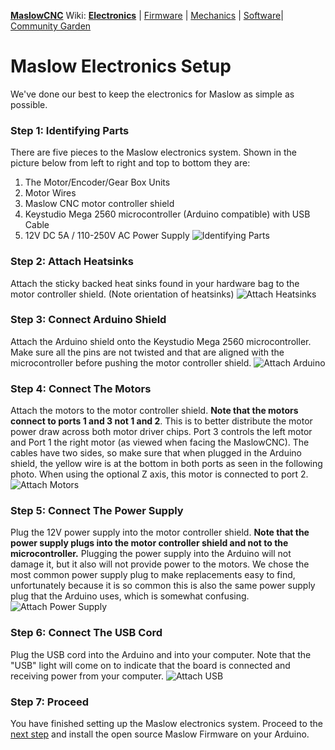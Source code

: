 **[MaslowCNC](https://github.com/MaslowCNC)** Wiki: **[Electronics](https://github.com/MaslowCNC/Electronics/wiki)** | [Firmware](https://github.com/MaslowCNC/Firmware/wiki)
| [Mechanics](https://github.com/MaslowCNC/Mechanics/wiki) | [Software](https://github.com/MaslowCNC/GroundControl/wiki)| [Community Garden](https://github.com/MaslowCNC/CommunityGarden/wiki)


# Maslow Electronics Setup

We've done our best to keep the electronics for Maslow as simple as possible.

### Step 1: Identifying Parts
There are five pieces to the Maslow electronics system. Shown in the picture below from left to right and top to bottom they are:
1. The Motor/Encoder/Gear Box Units
2. Motor Wires
3. Maslow CNC motor controller shield
4. Keystudio Mega 2560 microcontroller (Arduino compatible) with USB Cable
5. 12V DC 5A / 110-250V AC Power Supply
![Identifying Parts](https://github.com/MaslowCNC/Electronics/blob/master/Documentation/Identifying%20Parts.jpg)

### Step 2: Attach Heatsinks
Attach the sticky backed heat sinks found in your hardware bag to the motor controller shield. (Note orientation of heatsinks)
![Attach Heatsinks](https://github.com/MaslowCNC/Electronics/blob/master/Documentation/Attach%20Heat%20Sinks.jpg)

### Step 3: Connect Arduino Shield
Attach the Arduino shield onto the Keystudio Mega 2560 microcontroller. Make sure all the pins are not twisted and that are aligned with the microcontroller before pushing the motor controller shield.
![Attach Arduino](https://github.com/MaslowCNC/Electronics/blob/master/Documentation/Attach%20Arduino.jpg)

### Step 4: Connect The Motors
Attach the motors to the motor controller shield. **Note that the motors connect to ports 1 and 3 not 1 and 2**. This is to better distribute the motor power draw across both motor driver chips.  Port 3 controls the left motor and Port 1 the right motor (as viewed when facing the MaslowCNC).
The cables have two sides, so make sure that when plugged in the Arduino shield, the yellow wire is at the bottom in both ports as seen in the following photo.
When using the optional Z axis, this motor is connected to port 2.
![Attach Motors](https://github.com/MaslowCNC/Electronics/blob/master/Documentation/Attach%20Motors.jpg)

### Step 5: Connect The Power Supply
Plug the 12V power supply into the motor controller shield. **Note that the power supply plugs into the motor controller shield and not to the microcontroller.** Plugging the power supply into the Arduino will not damage it, but it also will not provide power to the motors. We chose the most common power supply plug to make replacements easy to find, unfortunately because it is so common this is also the same power supply plug that the Arduino uses, which is somewhat confusing.
![Attach Power Supply](https://github.com/MaslowCNC/Electronics/blob/master/Documentation/Attach%20Power%20Supply.jpg)

### Step 6: Connect The USB Cord
Plug the USB cord into the Arduino and into your computer. Note that the "USB" light will come on to indicate that the board is connected and receiving power from your computer.
![Attach USB](https://github.com/MaslowCNC/Electronics/blob/master/Documentation/Attach%20USB.jpg)

### Step 7: Proceed
You have finished setting up the Maslow electronics system. Proceed to the [next step](https://github.com/MaslowCNC/Firmware/wiki/Firmware-Setup) and install the open source Maslow Firmware on your Arduino.
